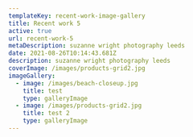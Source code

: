 ```yaml
---
templateKey: recent-work-image-gallery
title: Recent work 5
active: true
url: recent-work-5
metaDescription: suzanne wright photography leeds
date: 2021-08-26T10:14:43.681Z
description: suzanne wright photography leeds
coverImage: /images/products-grid2.jpg
imageGallery:
  - image: /images/beach-closeup.jpg
    title: test
    type: galleryImage
  - image: /images/products-grid2.jpg
    title: test 2
    type: galleryImage
---
```



